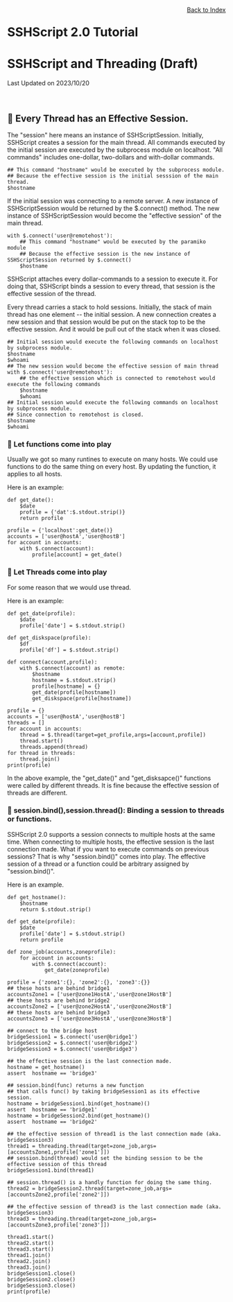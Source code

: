 # SSHScript 2.0 Tutorial
# SSHScript and Threading (Draft)

Last Updated on 2023/10/20

<div style="text-align:right;position:relative;top:-200px"><a href="./index">Back to Index</a></div>

##  🔵 <a name="one"></a> Every Thread has an Effective Session.

The "session" here means an instance of SSHScriptSession. Initially, SSHScript creates a session for the main thread.
All commands executed by the initial session are executed by the subprocess module on localhost.
"All commands" includes one-dollar, two-dollars and with-dollar commands.

```
## This command "hostname" would be executed by the subprocess module. 
## Because the effective session is the initial sesssion of the main thread.
$hostname
```

If the initial session was connecting to a remote server. A new instance of SSHScriptSession would be returned by the $.connect() method.
The new instance of SSHScriptSession would become the "effective session" of the main thread.

```
with $.connect('user@remotehost'):
    ## This command "hostname" would be executed by the paramiko module
    ## Because the effective session is the new instance of SSHScriptSession returned by $.connect()
    $hostname
```

SSHScript attaches every dollar-commands to a session to execute it.
For doing that, SSHScript binds a session to every thread, that session is the effective session of the thread.

Every thread carries a stack to hold sessions. Initially, the stack of main thread has one element -- the initial session.
A new connection creates a new session and that session would be put on the stack top to be the effective session.
And it would be pull out of the stack when it was closed.

```
## Initial session would execute the following commands on localhost by subprocess module.
$hostname
$whoami
## The new session would become the effective session of main thread
with $.connect('user@remotehost'):
    ## the effective session which is connected to remotehost would execute the following commands
    $hostname
    $whoami
## Initial session would execute the following commands on localhost by subprocess module.
## Since connection to remotehost is closed.
$hostname
$whoami
```

###  🔵 <a name="functions"></a>Let functions come into play

Usually we got so many runtines to execute on many hosts.
We could use functions to do the same thing on every host.
By updating the function, it applies to all hosts.

Here is an example:
```
def get_date():
    $date
    profile = {'dat':$.stdout.strip()}
    return profile

profile = {'localhost':get_date()}
accounts = ['user@hostA','user@hostB']
for account in accounts:
    with $.connect(account):
        profile[account] = get_date()
```

###  🔵 <a name="threads"></a>Let Threads come into play

For some reason that we would use thread.

Here is an example:
```
def get_date(profile):
    $date
    profile['date'] = $.stdout.strip()

def get_diskspace(profile):
    $df
    profile['df'] = $.stdout.strip()

def connect(account,profile):
    with $.connect(account) as remote:
        $hostname
        hostname = $.stdout.strip()
        profile[hostname] = {}
        get_date(profile[hostname])
        get_diskspace(profile[hostname])

profile = {}
accounts = ['user@hostA','user@hostB']
threads = []
for account in accounts:
    thread = $.thread(target=get_profile,args=[account,profile])
    thread.start()
    threads.append(thread)
for thread in threads:
    thread.join()
print(profile)
```

In the above example, the "get_date()" and "get_disksapce()" functions were called by different threads.
It is fine because the effective session of threads are different.

###  🔵 <a name="bridge"></a>session.bind(),session.thread(): Binding a session to threads or functions.

SSHScript 2.0 supports a session connects to multiple hosts at the same time.
When connecting to multiple hosts, the effective session is the last connection made.
What if you want to execute commands on previous sessions?
That is why "session.bind()" comes into play.
The effective session of a thread or a function could be arbitrary assigned by "session.bind()".

Here is an example.
```
def get_hostname():
    $hostname
    return $.stdout.strip()
    
def get_date(profile):
    $date
    profile['date'] = $.stdout.strip()
    return profile

def zone_job(accounts,zoneprofile):
    for account in accounts:
        with $.connect(account):
            get_date(zoneprofile)

profile = {'zone1':{}, 'zone2':{}, 'zone3':{}}
## these hosts are behind bridge1
accountsZone1 = ['user@zone1HostA','user@zone1HostB']
## these hosts are behind bridge2
accountsZone2 = ['user@zone2HostA','user@zone2HostB']
## these hosts are behind bridge3
accountsZone3 = ['user@zone3HostA','user@zone3HostB']

## connect to the bridge host 
bridgeSession1 = $.connect('user@bridge1')
bridgeSession2 = $.connect('user@bridge2')
bridgeSession3 = $.connect('user@bridge3')

## the effective session is the last connection made.
hostname = get_hostname()
assert  hostname == 'bridge3'

## session.bind(func) returns a new function
## that calls func() by taking bridgeSession1 as its effective session.
hostname = bridgeSession1.bind(get_hostname)()
assert  hostname == 'bridge1'
hostname = bridgeSession2.bind(get_hostname)()
assert  hostname == 'bridge2'

## the effective session of thread1 is the last connection made (aka. bridgeSession3)
thread1 = threading.thread(target=zone_job,args=[accountsZone1,profile['zone1']])
## session.bind(thread) would set the binding session to be the effective session of this thread
bridgeSession1.bind(thread1)

## session.thread() is a handly function for doing the same thing.
thread2 = bridgeSession2.thread(target=zone_job,args=[accountsZone2,profile['zone2']])

## the effective session of thread3 is the last connection made (aka. bridgeSession3)
thread3 = threading.thread(target=zone_job,args=[accountsZone3,profile['zone3']])

thread1.start()
thread2.start()
thread3.start()
thread1.join()
thread2.join()
thread3.join()
bridgeSession1.close()
bridgeSession2.close()
bridgeSession3.close()
print(profile)
```
